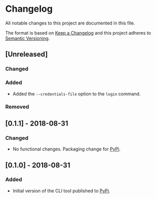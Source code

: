 # Changelog
All notable changes to this project are documented in this file.

The format is based on [Keep a Changelog](http://keepachangelog.com/en/1.0.0/)
and this project adheres to [Semantic Versioning](http://semver.org/spec/v2.0.0.html).

## [Unreleased]
### Changed

### Added
- Added the `--credentials-file` option to the `login` command.

### Removed


## [0.1.1] - 2018-08-31
### Changed
- No functional changes. Packaging change for [PyPi](https://pypi.org/).

## [0.1.0] - 2018-08-31
### Added
- Initial version of the CLI tool published to [PyPi](https://pypi.org/).
